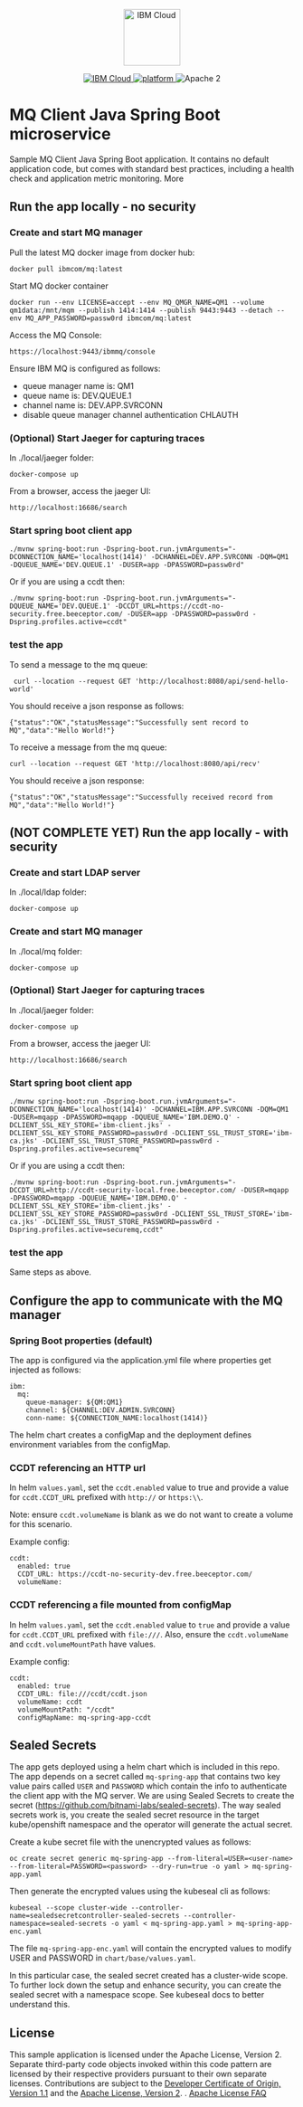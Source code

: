 <p align="center">
    <a href="https://cloud.ibm.com">
        <img src="https://landscape.cncf.io/logos/ibm-cloud-kcsp.svg" height="100" alt="IBM Cloud">
    </a>
</p>

<p align="center">
    <a href="https://cloud.ibm.com">
    <img src="https://img.shields.io/badge/IBM%20Cloud-powered-blue.svg" alt="IBM Cloud">
    </a>
    <a href="https://www.ibm.com/developerworks/learn/java/">
    <img src="https://img.shields.io/badge/platform-java-lightgrey.svg?style=flat" alt="platform">
    </a>
    <img src="https://img.shields.io/badge/license-Apache2-blue.svg?style=flat" alt="Apache 2">
</p>


# MQ Client Java Spring Boot microservice

Sample MQ Client Java Spring Boot application. It contains no default application code, but comes with standard best practices, including a health check and application metric monitoring.
More


## Run the app locally - no security

### Create and start MQ manager

Pull the latest MQ docker image from docker hub:

```
docker pull ibmcom/mq:latest
```

Start MQ docker container
```
docker run --env LICENSE=accept --env MQ_QMGR_NAME=QM1 --volume qm1data:/mnt/mqm --publish 1414:1414 --publish 9443:9443 --detach --env MQ_APP_PASSWORD=passw0rd ibmcom/mq:latest
```

Access the MQ Console:

```
https://localhost:9443/ibmmq/console
```


Ensure IBM MQ is configured as follows:
* queue manager name is: QM1
* queue name is:  DEV.QUEUE.1
* channel name is: DEV.APP.SVRCONN
* disable queue manager channel authentication CHLAUTH

### (Optional) Start Jaeger for capturing traces

In ./local/jaeger folder:
```
docker-compose up
```

From a browser, access the jaeger UI:
```
http://localhost:16686/search
```

### Start spring boot client app

```
./mvnw spring-boot:run -Dspring-boot.run.jvmArguments="-DCONNECTION_NAME='localhost(1414)' -DCHANNEL=DEV.APP.SVRCONN -DQM=QM1 -DQUEUE_NAME='DEV.QUEUE.1' -DUSER=app -DPASSWORD=passw0rd"
```

Or if you are using a ccdt then:
```
./mvnw spring-boot:run -Dspring-boot.run.jvmArguments="-DQUEUE_NAME='DEV.QUEUE.1' -DCCDT_URL=https://ccdt-no-security.free.beeceptor.com/ -DUSER=app -DPASSWORD=passw0rd -Dspring.profiles.active=ccdt"
```

### test the app

To send a message to the mq queue:
```
 curl --location --request GET 'http://localhost:8080/api/send-hello-world'
 ```
 You should receive a json response as follows:
 ```
 {"status":"OK","statusMessage":"Successfully sent record to MQ","data":"Hello World!"}
 ```

 To receive a message from the mq queue:
 ```
 curl --location --request GET 'http://localhost:8080/api/recv'
 ```

You should receive a json response:
```
{"status":"OK","statusMessage":"Successfully received record from MQ","data":"Hello World!"}
```

## (NOT COMPLETE YET) Run the app locally - with security

### Create and start LDAP server

In ./local/ldap folder:
```
docker-compose up
```

### Create and start MQ manager

In ./local/mq folder:
```
docker-compose up
```

### (Optional) Start Jaeger for capturing traces

In ./local/jaeger folder:
```
docker-compose up
```
From a browser, access the jaeger UI:
```
http://localhost:16686/search
```

### Start spring boot client app

```
./mvnw spring-boot:run -Dspring-boot.run.jvmArguments="-DCONNECTION_NAME='localhost(1414)' -DCHANNEL=IBM.APP.SVRCONN -DQM=QM1 -DUSER=mqapp -DPASSWORD=mqapp -DQUEUE_NAME='IBM.DEMO.Q' -DCLIENT_SSL_KEY_STORE='ibm-client.jks' -DCLIENT_SSL_KEY_STORE_PASSWORD=passw0rd -DCLIENT_SSL_TRUST_STORE='ibm-ca.jks' -DCLIENT_SSL_TRUST_STORE_PASSWORD=passw0rd -Dspring.profiles.active=securemq"
```

Or if you are using a ccdt then:
```
./mvnw spring-boot:run -Dspring-boot.run.jvmArguments="-DCCDT_URL=http://ccdt-security-local.free.beeceptor.com/ -DUSER=mqapp -DPASSWORD=mqapp -DQUEUE_NAME='IBM.DEMO.Q' -DCLIENT_SSL_KEY_STORE='ibm-client.jks' -DCLIENT_SSL_KEY_STORE_PASSWORD=passw0rd -DCLIENT_SSL_TRUST_STORE='ibm-ca.jks' -DCLIENT_SSL_TRUST_STORE_PASSWORD=passw0rd -Dspring.profiles.active=securemq,ccdt"
```

### test the app

Same steps as above.


## Configure the app to communicate with the MQ manager

### Spring Boot properties (default)

The app is configured via the application.yml file where properties get injected as follows:
```
ibm:
  mq:
    queue-manager: ${QM:QM1}
    channel: ${CHANNEL:DEV.ADMIN.SVRCONN}
    conn-name: ${CONNECTION_NAME:localhost(1414)}
```

The helm chart creates a configMap and the deployment defines environment variables from the configMap.

### CCDT referencing an HTTP url

In helm `values.yaml`, set the `ccdt.enabled` value to true and provide a value for `ccdt.CCDT_URL` prefixed with `http://` or `https:\\`.

Note: ensure `ccdt.volumeName` is blank as we do not want to create a volume for this scenario.

Example config:
```
ccdt:
  enabled: true
  CCDT_URL: https://ccdt-no-security-dev.free.beeceptor.com/
  volumeName:
```

### CCDT referencing a file mounted from configMap

In helm `values.yaml`, set the `ccdt.enabled` value to `true` and provide a value for `ccdt.CCDT_URL` prefixed with `file:///`.
Also, ensure the `ccdt.volumeName` and `ccdt.volumeMountPath` have values.

Example config:
```
ccdt:
  enabled: true
  CCDT_URL: file:///ccdt/ccdt.json
  volumeName: ccdt
  volumeMountPath: "/ccdt"
  configMapName: mq-spring-app-ccdt
```

## Sealed Secrets

The app gets deployed using a helm chart which is included in this repo.
The app depends on a secret called `mq-spring-app` that contains two key value pairs
called `USER` and `PASSWORD` which contain the info to authenticate the client app with the MQ server.
We are using Sealed Secrets to create the secret (https://github.com/bitnami-labs/sealed-secrets).
The way sealed secrets work is, you create the sealed secret resource in the target kube/openshift namespace
and the operator will generate the actual secret.

Create a kube secret file with the unencrypted values as follows:

```
oc create secret generic mq-spring-app --from-literal=USER=<user-name> --from-literal=PASSWORD=<password> --dry-run=true -o yaml > mq-spring-app.yaml
```

Then generate the encrypted values using the kubeseal cli as follows:

```
kubeseal --scope cluster-wide --controller-name=sealedsecretcontroller-sealed-secrets --controller-namespace=sealed-secrets -o yaml < mq-spring-app.yaml > mq-spring-app-enc.yaml
```
The file `mq-spring-app-enc.yaml`  will contain the encrypted values to modify  USER and PASSWORD in  `chart/base/values.yaml`.

In this particular case, the sealed secret created has a cluster-wide scope.
To further lock down the setup and enhance security, you can create the sealed secret with a namespace scope.
See kubeseal docs to better understand this.




## License

This sample application is licensed under the Apache License, Version 2. Separate third-party code objects invoked within this code pattern are licensed by their respective providers pursuant to their own separate licenses. Contributions are subject to the [Developer Certificate of Origin, Version 1.1](https://developercertificate.org/) and the [Apache License, Version 2](https://www.apache.org/licenses/LICENSE-2.0.txt).
.
[Apache License FAQ](https://www.apache.org/foundation/license-faq.html#WhatDoesItMEAN)
